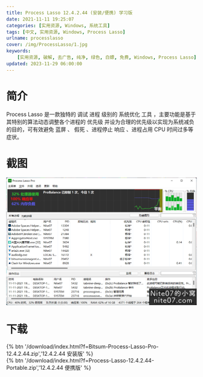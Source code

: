 ```yaml
---
title: Process Lasso 12.4.2.44 (安装/便携) 学习版
date: 2021-11-11 19:25:07
categories: [实用资源, Windows, 系统工具]
tags: [中文, 实用资源, Windows, Process Lasso]
urlname: processlasso
cover: /img/ProcessLasso/1.jpg
keywords:
    [实用资源, 破解, 去广告, 纯净, 绿色, 白嫖, 免费, Windows, Process Lasso]
updated: 2023-11-29 06:00:00
---
```


# 简介

Process Lasso 是一款独特的 调试 进程 级别的 系统优化 工具 ，主要功能是基于其特别的算法动态调整各个进程的 优先级 并设为合理的优先级以实现为系统减负的目的，可有效避免 蓝屏 、 假死 、进程停止 响应 、进程占用 CPU 时间过多等症状。

# 截图

![](/img/ProcessLasso/2.png)

# 下载

{% btn '/download/index.html?f=Bitsum-Process-Lasso-Pro-12.4.2.44.zip','12.4.2.44 安装版' %}
<br>
{% btn '/download/index.html?f=Process-Lasso-12.4.2.44-Portable.zip','12.4.2.44 便携版' %}
